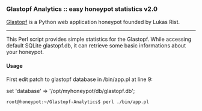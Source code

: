 ### Glastopf Analytics :: easy honeypot statistics v2.0

[Glastopf](https://github.com/glastopf/glastopf) is a Python web application honeypot founded by Lukas Rist.

---

This Perl script provides simple statistics for the Glastopf. While accessing default SQLite glastopf.db, it can retrieve some basic informations about your honeypot.

#### Usage

First edit patch to glastopf database in /bin/app.pl at line 9:

set 'database'  =>  '/opt/myhoneypot/db/glastopf.db';

```
root@honeypot:~/Glastopf-Analytics$ perl ./bin/app.pl
```